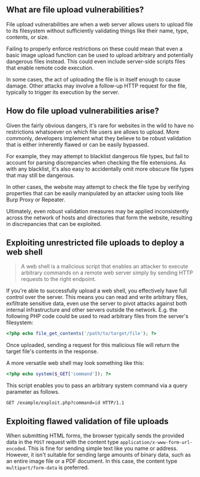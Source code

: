 ## What are file upload vulnerabilities?
File upload vulnerabilities are when a web server allows users to upload file to its filesystem without sufficiently validating things like their name, type, contents, or size. 

Failing to properly enforce restrictions on these could mean that even a basic image upload function can be used to upload arbitrary and potentially dangerous files instead.  This could even include server-side scripts files that enable remote code execution. 

In some cases, the act of uploading the file is in itself enough to cause damage. Other attacks may involve a follow-up HTTP request for the file, typically to trigger its execution by the server. 


## How do file upload vulnerabilities arise?
Given the fairly obvious dangers, it's rare for websites in the wild to have no restrictions whatsoever on which file users are allows to upload. More commonly, developers implement what they believe to be robust validation that is either inherently flawed or can be easily bypassed. 

For example, they may attempt to blacklist dangerous file types, but fail to account for parsing discrepancies when checking the file extensions. As with any blacklist, it's also easy to accidentally omit more obscure file types that may still be dangerous.

In other cases, the website may attempt to check the file type by verifying properties that can be easily manipulated by an attacker using tools like Burp Proxy or Repeater. 

Ultimately, even robust validation measures may be applied inconsistently across the network of hosts and directories that form the website, resulting in discrepancies that can be exploited.

## Exploiting unrestricted file uploads to deploy a web shell
> A web shell is a malicious script that enables an attacker to execute arbitrary commands on a remote web server simply by sending HTTP requests to the right endpoint. 

If you're able to successfully upload a web shell, you effectively have full control over the server. This means you can read and write arbitrary files, exfiltrate sensitive data, even use the server to pivot attacks against both internal infrastructure and other servers outside the network. E.g. the following PHP code could be used to read arbitrary files from the server's filesystem:
```php
<?php echo file_get_contents('/path/to/target/file'); ?>
```
Once uploaded, sending a request for this malicious file will return the target file's contents in the response. 

A more versatile web shell may look something like this:
```php
<?php echo system($_GET['command']); ?>
```

This script enables you to pass an arbitrary system command via a query parameter as follows. 
```http
GET /example/exploit.php?command=id HTTP/1.1
```

## Exploiting flawed validation of file uploads
When submitting HTML forms, the browser typically sends the provided data in the `POST` request with the content type `application/x-www-form-url-encoded`. This is fine for sending simple text like you name or address. However, it isn't suitable for sending large amounts of binary data, such as an entire image file or a PDF document. In this case, the content type `multipart/form-data` is preferred. 